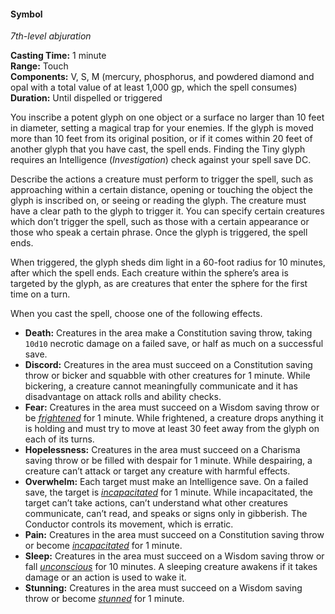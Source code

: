 #### Symbol
<!-- markdownlint-disable link-image-reference-definitions -->
[_metadata_:spell_name]:- "Symbol"
[_metadata_:spell_level]:- "7"
[_metadata_:spell_school]:- "abjuration"
[_metadata_:ritual]:- "false"
[_metadata_:casting_time_amount]:- "1"
[_metadata_:casting_time_unit]:- "minute"
[_metadata_:range]:- "Touch"
[_metadata_:target]:- "one object or surface no larger than 10 feet in diameter"
[_metadata_:components_verbal]:- "true"
[_metadata_:components_somatic]:- "true"
[_metadata_:components_material]:- "true"
[_metadata_:components_material_description]:- "mercury, phosphorus, and powdered diamond and opal with a total value of at least 1,000 gp, which the spell consumes"
[_metadata_:components_material_cost]:- "1,000 gp"
[_metadata_:duration]:- "Until dispelled or triggered"
[_metadata_:concentration]:- "false"
[_metadata_:saving_throw]:- "Special"
[_metadata_:saving_throw_success]:- "special"
[_metadata_:damage_formula]:- "special"
[_metadata_:damage_type]:- "special"
[_metadata_:compared_to_wotc_srd_5.1]:- "mechanics_different_wording_different"
[_metadata_:compared_to_a5e_srd]:- "mechanics_different_wording_different"
<!-- markdownlint-disable-next-line no-emphasis-as-heading -->
_7th-level abjuration_

**Casting Time:** 1 minute \
**Range:** Touch \
**Components:** V, S, M (mercury, phosphorus, and powdered diamond and opal with a total value of at least 1,000 gp, which the spell consumes) \
**Duration:** Until dispelled or triggered

You inscribe a potent glyph on one object or a surface no larger than 10 feet in diameter, setting a magical trap for your enemies.
If the glyph is moved more than 10 feet from its original position, or if it comes within 20 feet of another glyph that you have cast, the spell ends.
Finding the Tiny glyph requires an Intelligence (_Investigation_) check against your spell save DC.

Describe the actions a creature must perform to trigger the spell, such as approaching within a certain distance, opening or touching the object the glyph is inscribed on, or seeing or reading the glyph.
The creature must have a clear path to the glyph to trigger it.
You can specify certain creatures which don’t trigger the spell, such as those with a certain appearance or those who speak a certain phrase.
Once the glyph is triggered, the spell ends.

When triggered, the glyph sheds dim light in a 60-foot radius for 10 minutes, after which the spell ends.
Each creature within the sphere’s area is targeted by the glyph, as are creatures that enter the sphere for the first time on a turn.

When you cast the spell, choose one of the following effects.

- **Death:**
  Creatures in the area make a Constitution saving throw, taking `10d10` necrotic damage on a failed save, or half as much on a successful save.
- **Discord:**
  Creatures in the area must succeed on a Constitution saving throw or bicker and squabble with other creatures for 1 minute.
  While bickering, a creature cannot meaningfully communicate and it has disadvantage on attack rolls and ability checks.
- **Fear:**
  Creatures in the area must succeed on a Wisdom saving throw or be _[<span class="condition">frightened</span>](#Conditions_frightened)_ for 1 minute.
  While frightened, a creature drops anything it is holding and must try to move at least 30 feet away from the glyph on each of its turns.
- **Hopelessness:**
  Creatures in the area must succeed on a Charisma saving throw or be filled with despair for 1 minute.
  While despairing, a creature can’t attack or target any creature with harmful effects.
- **Overwhelm:**
  Each target must make an Intelligence save.
  On a failed save, the target is _[<span class="condition">incapacitated</span>](#Conditions_incapacitated)_ for 1 minute.
  While incapacitated, the target can’t take actions, can’t understand what other creatures communicate, can’t read, and speaks or signs only in gibberish.
  The Conductor controls its movement, which is erratic.
- **Pain:**
  Creatures in the area must succeed on a Constitution saving throw or become _[<span class="condition">incapacitated</span>](#Conditions_incapacitated)_ for 1 minute.
- **Sleep:**
  Creatures in the area must succeed on a Wisdom saving throw or fall _[<span class="condition">unconscious</span>](#Conditions_unconscious)_ for 10 minutes.
  A sleeping creature awakens if it takes damage or an action is used to wake it.
- **Stunning:**
  Creatures in the area must succeed on a Wisdom saving throw or become _[<span class="condition">stunned</span>](#Conditions_stunned)_ for 1 minute.

